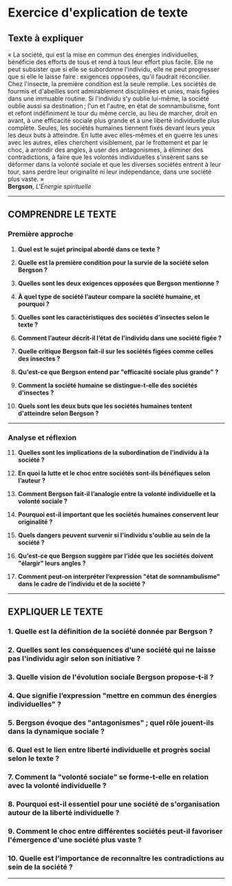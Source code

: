 # Exercice d'explication de texte

## Texte à expliquer

« La société, qui est la mise en commun des énergies individuelles, bénéficie des efforts de tous et rend à tous leur effort plus facile. Elle ne peut subsister que si elle se subordonne l'individu, elle ne peut progresser que si elle le laisse faire : exigences opposées, qu'il faudrait réconcilier. Chez l'insecte, la première condition est la seule remplie. Les sociétés de fourmis et d'abeilles sont admirablement disciplinées et unies, mais figées dans une immuable routine. Si l'individu s'y oublie lui-même, la société oublie aussi sa destination ; l'un et l'autre, en état de somnambulisme, font et refont indéfiniment le tour du même cercle, au lieu de marcher, droit en avant, à une efficacité sociale plus grande et à une liberté individuelle plus complète. Seules, les sociétés humaines tiennent fixés devant leurs yeux les deux buts à atteindre. En lutte avec elles-mêmes et en guerre les unes avec les autres, elles cherchent visiblement, par le frottement et par le choc, à arrondir des angles, à user des antagonismes, à éliminer des contradictions, à faire que les volontés individuelles s'insèrent sans se déformer dans la volonté sociale et que les diverses sociétés entrent à leur tour, sans perdre leur originalité ni leur indépendance, dans une société plus vaste. »  
**Bergson**, *L'Énergie spirituelle*

---

## COMPRENDRE LE TEXTE

### Première approche

1. **Quel est le sujet principal abordé dans ce texte ?**

2. **Quelle est la première condition pour la survie de la société selon Bergson ?**

3. **Quelles sont les deux exigences opposées que Bergson mentionne ?**

4. **À quel type de société l’auteur compare la société humaine, et pourquoi ?**

5. **Quelles sont les caractéristiques des sociétés d'insectes selon le texte ?**

6. **Comment l’auteur décrit-il l’état de l'individu dans une société figée ?**

7. **Quelle critique Bergson fait-il sur les sociétés figées comme celles des insectes ?**

8. **Qu'est-ce que Bergson entend par "efficacité sociale plus grande" ?**

9. **Comment la société humaine se distingue-t-elle des sociétés d'insectes ?**

10. **Quels sont les deux buts que les sociétés humaines tentent d'atteindre selon Bergson ?**

---

### Analyse et réflexion

11. **Quelles sont les implications de la subordination de l’individu à la société ?**

12. **En quoi la lutte et le choc entre sociétés sont-ils bénéfiques selon l’auteur ?**

13. **Comment Bergson fait-il l’analogie entre la volonté individuelle et la volonté sociale ?**

14. **Pourquoi est-il important que les sociétés humaines conservent leur originalité ?**

15. **Quels dangers peuvent survenir si l'individu s'oublie au sein de la société ?**

16. **Qu'est-ce que Bergson suggère par l'idée que les sociétés doivent "élargir" leurs angles ?**

17. **Comment peut-on interpréter l’expression "état de somnambulisme" dans le cadre de l’individu et de la société ?**

---

## EXPLIQUER LE TEXTE

### 1. Quelle est la définition de la société donnée par Bergson ?

### 2. Quelles sont les conséquences d'une société qui ne laisse pas l'individu agir selon son initiative ?

### 3. Quelle vision de l'évolution sociale Bergson propose-t-il ?

### 4. Que signifie l’expression "mettre en commun des énergies individuelles" ?

### 5. Bergson évoque des "antagonismes" ; quel rôle jouent-ils dans la dynamique sociale ?

### 6. Quel est le lien entre liberté individuelle et progrès social selon le texte ?

### 7. Comment la "volonté sociale" se forme-t-elle en relation avec la volonté individuelle ?

### 8. Pourquoi est-il essentiel pour une société de s'organisation autour de la liberté individuelle ?

### 9. Comment le choc entre différentes sociétés peut-il favoriser l'émergence d'une société plus vaste ?

### 10. Quelle est l’importance de reconnaître les contradictions au sein de la société ?

---